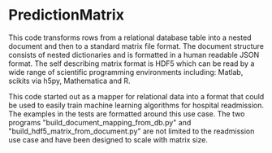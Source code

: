 PredictionMatrix
=============

This code transforms rows from a relational database table into a nested document and then to a standard 
matrix file format. The document structure consists of nested dictionaries and is formatted in a human readable JSON format. 
The self describing matrix format is HDF5 which can be read by a wide range of scientific
programming environments including: Matlab, scikits via h5py, Mathematica and R.

This code started out as a mapper for relational data into a format that could be used to easily train machine learning 
algorithms for hospital readmission. The examples in the tests are formatted around this use case. The two 
 programs "build_document_mapping_from_db.py" and "build_hdf5_matrix_from_document.py" are not limited to
the readmission use case and have been designed to scale with matrix size.